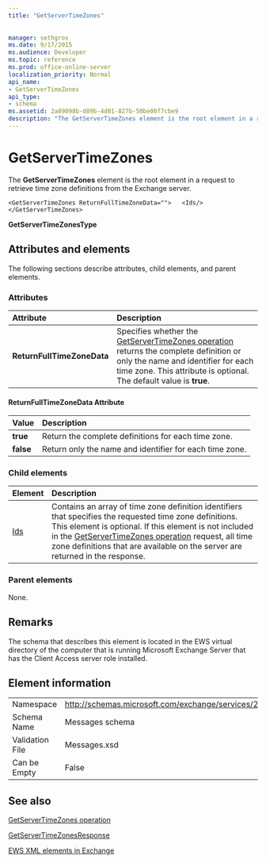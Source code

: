 ```yaml
---
title: "GetServerTimeZones"
 
 
manager: sethgros
ms.date: 9/17/2015
ms.audience: Developer
ms.topic: reference
ms.prod: office-online-server
localization_priority: Normal
api_name:
- GetServerTimeZones
api_type:
- schema
ms.assetid: 2a89098b-d89b-4d01-827b-50be00f7cbe9
description: "The GetServerTimeZones element is the root element in a request to retrieve time zone definitions from the Exchange server."
---
```


# GetServerTimeZones

The **GetServerTimeZones** element is the root element in a request to retrieve time zone definitions from the Exchange server. 
  
```
<GetServerTimeZones ReturnFullTimeZoneData="">   <Ids/></GetServerTimeZones>
```

 **GetServerTimeZonesType**
## Attributes and elements

The following sections describe attributes, child elements, and parent elements.
  
### Attributes

|**Attribute**|**Description**|
|:-----|:-----|
|**ReturnFullTimeZoneData** <br/> |Specifies whether the [GetServerTimeZones operation](getservertimezones-operation.md) returns the complete definition or only the name and identifier for each time zone. This attribute is optional. The default value is **true**.  <br/> |
   
#### ReturnFullTimeZoneData Attribute

|**Value**|**Description**|
|:-----|:-----|
|**true** <br/> |Return the complete definitions for each time zone.  <br/> |
|**false** <br/> |Return only the name and identifier for each time zone.  <br/> |
   
### Child elements

|**Element**|**Description**|
|:-----|:-----|
|[Ids](ids.md) <br/> |Contains an array of time zone definition identifiers that specifies the requested time zone definitions. This element is optional. If this element is not included in the [GetServerTimeZones operation](getservertimezones-operation.md) request, all time zone definitions that are available on the server are returned in the response.  <br/> |
   
### Parent elements

None.
  
## Remarks

The schema that describes this element is located in the EWS virtual directory of the computer that is running Microsoft Exchange Server that has the Client Access server role installed.
  
## Element information

|||
|:-----|:-----|
|Namespace  <br/> |http://schemas.microsoft.com/exchange/services/2006/messages  <br/> |
|Schema Name  <br/> |Messages schema  <br/> |
|Validation File  <br/> |Messages.xsd  <br/> |
|Can be Empty  <br/> |False  <br/> |
   
## See also



[GetServerTimeZones operation](getservertimezones-operation.md)
  
[GetServerTimeZonesResponse](getservertimezonesresponse.md)


[EWS XML elements in Exchange](ews-xml-elements-in-exchange.md)

